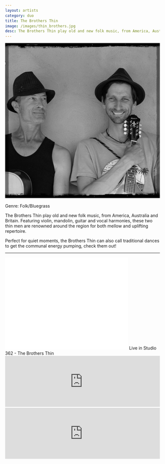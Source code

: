 ```yaml
---
layout: artists
category: duo
title: The Brothers Thin
image: /images/thin_brothers.jpg
desc: The Brothers Thin play old and new folk music, from America, Australia and Britain. Featuring violin, mandolin, guitar and vocal harmonies.
---
```


![The Brothers Thin](/images/thin_brothers.jpg)

Genre: Folk/Bluegrass

The Brothers Thin play old and new folk music, from America, Australia and Britain. Featuring violin, mandolin, guitar and vocal harmonies, these two thin men are renowned around the region for both mellow and uplifting repertoire.

Perfect for quiet moments, the Brothers Thin can also call traditional dances to get the communal energy pumping, check them out!

----

<iframe src="//player.vimeo.com/video/65875190?title=0&amp;byline=0&amp;portrait=0" width="400" height="300" frameborder="0" webkitallowfullscreen mozallowfullscreen allowfullscreen></iframe> Live in Studio 362 -  The Brothers Thin 

<iframe width="100%" height="166" scrolling="no" frameborder="no" src="https://w.soundcloud.com/player/?url=http%3A%2F%2Fapi.soundcloud.com%2Ftracks%2F109116822%3Fsecret_token%3Ds-kZBIx"></iframe>

<iframe width="100%" height="166" scrolling="no" frameborder="no" src="https://w.soundcloud.com/player/?url=http%3A%2F%2Fapi.soundcloud.com%2Ftracks%2F111060908%3Fsecret_token%3Ds-cJDPD"></iframe>

